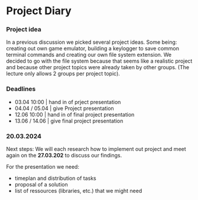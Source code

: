 # Project Diary
### Project idea
In a previous discussion we picked several project ideas. Some being: creating out own game emulator, building a keylogger to save common terminal commands and creating our own file system extension. 
We decided to go with the file system because that seems like a realistic project and because other project topics were already taken by other groups. (The lecture only allows 2 groups per project topic).

### Deadlines
* 03.04 10:00   | hand in of prject presentation
* 04.04 / 05.04 | give Project presentation
* 12.06 10:00   | hand in of final project presentation
* 13.06 / 14.06 | give final project presentation


### 20.03.2024
Next steps: 
We will each research how to implement out project and meet again on the **27.03.202** to discuss our findings.

For the presentation we need:
* timeplan and distribution of tasks
* proposal of a solution 
* list of ressources (libraries, etc.) that we might need